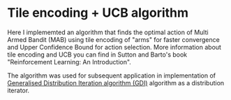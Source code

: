 # Tile encoding + UCB algorithm

Here I implememted an algorithm that finds the optimal action of Multi Armed Bandit (MAB) using tile encoding of "arms" for faster convergence
and Upper Confidence Bound for action selection. More information about tile encoding and UCB you can find in Sutton and Barto's book "Reinforcement Learning: An Introduction".  

The algorithm was used for subsequent application in implementation of [Generalised Distribution Iteration algorithm (GDI)](https://arxiv.org/abs/2106.06232) algorithm as a distribution iterator.  
